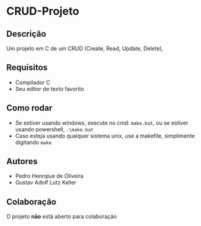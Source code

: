 # CRUD-Projeto

## Descrição

Um projeto em C de um CRUD (Create, Read, Update, Delete),

## Requisitos

- Compilador C
- Seu editor de texto favorito 

## Como rodar

- Se estiver usando windows, execute no cmd:
    `make.bat`, ou se estiver usando powershell, `.\make.bat`
- Caso esteja usando qualquer sistema unix, use a makefile, simplimente digitando `make`

## Autores

- Pedro Henrqiue de Oliveira
- Gustav Adolf Lutz Keller

## Colaboração

O projeto __não__ está aberto para colaboração
